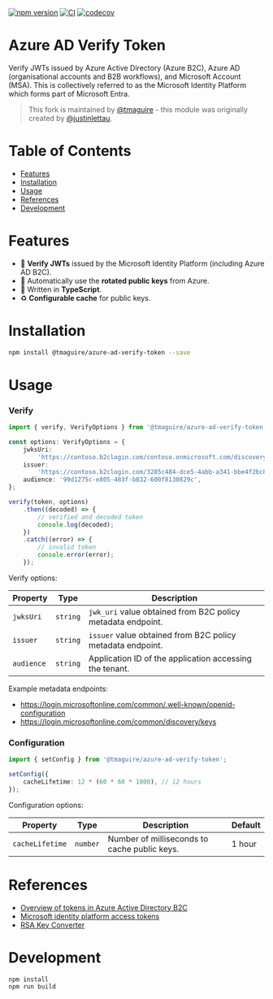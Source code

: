 [![npm version](https://badge.fury.io/js/@tmaguire%2Fazure-ad-verify-token.svg)](https://badge.fury.io/js/@tmaguire%2Fazure-ad-verify-token)
[![CI](https://github.com/tmaguire/azure-ad-verify-token/workflows/CI/badge.svg)](https://github.com/tmaguire/azure-ad-verify-token/actions/workflows/ci.yml)
[![codecov](https://codecov.io/gh/tmaguire/azure-ad-verify-token/branch/main/graph/badge.svg?token=D6Y449JK0D)](https://codecov.io/gh/tmaguire/azure-ad-verify-token)

# Azure AD Verify Token

Verify JWTs issued by Azure Active Directory (Azure B2C), Azure AD (organisational accounts and B2B workflows), and Microsoft Account (MSA). This is collectively referred to as the Microsoft Identity Platform which forms part of Microsoft Entra.

> This fork is maintained by [@tmaguire](https://github.com/tmaguire) - this module was originally created by [@justinlettau](https://github.com/justinlettau).

# Table of Contents

- [Features](#features)
- [Installation](#installation)
- [Usage](#usage)
- [References](#references)
- [Development](#development)

# Features

- 🎉 **Verify JWTs** issued by the Microsoft Identity Platform (including Azure AD B2C).
- 🚀 Automatically use the **rotated public keys** from Azure.
- 💪 Written in **TypeScript**.
- ♻️ **Configurable cache** for public keys.

# Installation

```bash
npm install @tmaguire/azure-ad-verify-token --save
```

# Usage

### Verify

```ts
import { verify, VerifyOptions } from '@tmaguire/azure-ad-verify-token';

const options: VerifyOptions = {
	jwksUri:
		'https://contoso.b2clogin.com/contoso.onmicrosoft.com/discovery/v2.0/keys?p=b2c_1_signupsignin1',
	issuer:
		'https://contoso.b2clogin.com/3285c484-dce5-4abb-a341-bbe4f2bc8554/v2.0/',
	audience: '99d1275c-e805-483f-b832-600f8130829c',
};

verify(token, options)
	.then((decoded) => {
		// verified and decoded token
		console.log(decoded);
	})
	.catch((error) => {
		// invalid token
		console.error(error);
	});
```

Verify options:

| Property   | Type     | Description                                                 |
| ---------- | -------- | ----------------------------------------------------------- |
| `jwksUri`  | `string` | `jwk_uri` value obtained from B2C policy metadata endpoint. |
| `issuer`   | `string` | `issuer` value obtained from B2C policy metadata endpoint.  |
| `audience` | `string` | Application ID of the application accessing the tenant.     |

Example metadata endpoints:

- https://login.microsoftonline.com/common/.well-known/openid-configuration
- https://login.microsoftonline.com/common/discovery/keys

### Configuration

```ts
import { setConfig } from '@tmaguire/azure-ad-verify-token';

setConfig({
	cacheLifetime: 12 * (60 * 60 * 1000), // 12 hours
});
```

Configuration options:

| Property        | Type     | Description                                  | Default |
| --------------- | -------- | -------------------------------------------- | ------- |
| `cacheLifetime` | `number` | Number of milliseconds to cache public keys. | 1 hour  |

# References

- [Overview of tokens in Azure Active Directory B2C](https://docs.microsoft.com/en-gb/azure/active-directory-b2c/tokens-overview)
- [Microsoft identity platform access tokens](https://docs.microsoft.com/en-gb/azure/active-directory/develop/access-tokens)
- [RSA Key Converter](https://superdry.apphb.com/tools/online-rsa-key-converter)

# Development

```
npm install
npm run build
```
